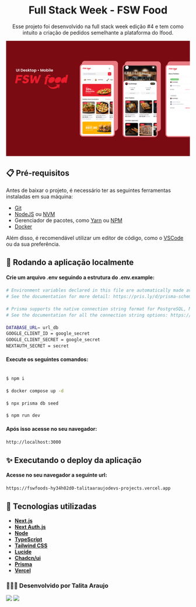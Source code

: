 <div align="center">

# Full Stack Week - FSW Food

Esse projeto foi desenvolvido na full stack week edição #4 e tem como intuito a criação de pedidos semelhante a plataforma do Ifood.

</div>

![preview img](/public/Capa.png)

## 📋 Pré-requisitos

Antes de baixar o projeto, é necessário ter as seguintes ferramentas instaladas em sua máquina:

- [Git](https://git-scm.com)
- [NodeJS](https://nodejs.org/en/) ou [NVM](https://github.com/nvm-sh/nvm)
- Gerenciador de pacotes, como [Yarn](https://yarnpkg.com/) ou [NPM](https://www.npmjs.com/)
- [Docker](https://docs.docker.com/desktop/install/windows-install/)

Além disso, é recomendável utilizar um editor de código, como o [VSCode](https://code.visualstudio.com/) ou da sua preferência.

## 🔧 Rodando a aplicação localmente

#### Crie um arquivo .env seguindo a estrutura do .env.example:

```bash
# Environment variables declared in this file are automatically made available to Prisma.
# See the documentation for more detail: https://pris.ly/d/prisma-schema#accessing-environment-variables-from-the-schema

# Prisma supports the native connection string format for PostgreSQL, MySQL, SQLite, SQL Server, MongoDB and CockroachDB.
# See the documentation for all the connection string options: https://pris.ly/d/connection-strings

DATABASE_URL= url_db
GOOGLE_CLIENT_ID = google_secret
GOOGLE_CLIENT_SECRET = google_secret
NEXTAUTH_SECRET = secret

```

#### Execute os seguintes comandos:

```bash

$ npm i

$ docker compose up -d

$ npx prisma db seed

$ npm run dev

```

#### Após isso acesse no seu navegador:

```bash
http://localhost:3000
```

## ✨ Executando o deploy da aplicação

#### Acesse no seu navegador a seguinte url:

```bash
https://fswfoods-hy34h02d0-talitaaraujodevs-projects.vercel.app
```

## 🎯 Tecnologias utilizadas

- **[Next.js](https://nextjs.org/)**
- **[Next Auth.js](https://next-auth.js.org/)**
- **[Node](https://nodejs.org/en/)**
- **[TypeScript](https://www.typescriptlang.org/)**
- **[Tailwind CSS](https://tailwindcss.com/)**
- **[Lucide](https://lucide.dev/)**
- **[Chadcn/ui](https://ui.shadcn.com/)**
- **[Prisma](https://www.prisma.io/)**
- **[Vercel](https://vercel.com/)**

### 👩🏽‍💻 Desenvolvido por Talita Araujo

<div align="left">
  <a href = "mailto:talitacumi.araujo@gmail.com"><img src="https://img.shields.io/badge/-Gmail-db4a39?style=for-the-badge&logo=gmail&logoColor=white"></a>
  <a href="https://www.linkedin.com/in/talitaaraujodev" target="_blank"><img src="https://img.shields.io/badge/LinkedIn-0077B5?style=for-the-badge&logo=linkedin&logoColor=white"></a>
</div>
